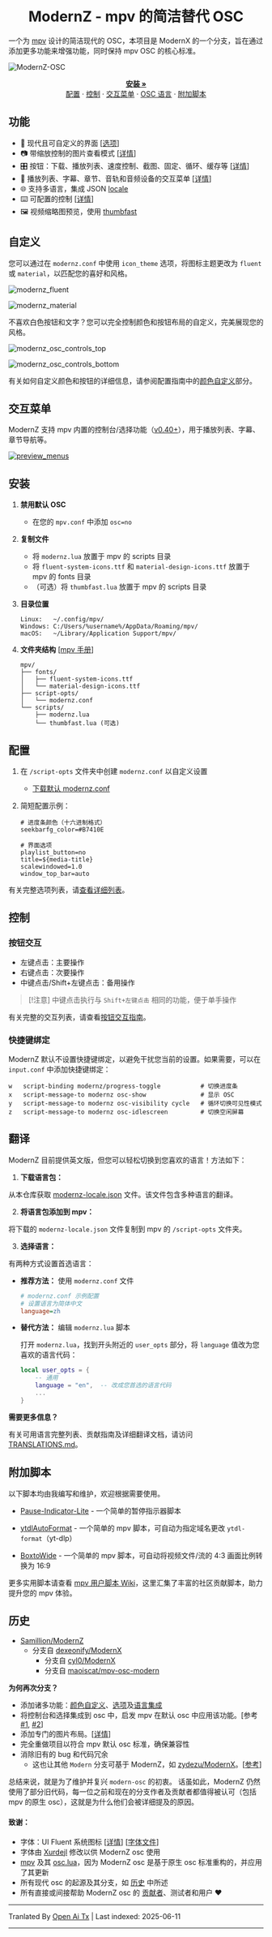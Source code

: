 <h1 align="center">ModernZ - mpv 的简洁替代 OSC</h1>

一个为 [mpv](https://mpv.io/) 设计的简洁现代的 OSC，本项目是 ModernX 的一个分支，旨在通过添加更多功能来增强功能，同时保持 mpv OSC 的核心标准。

![ModernZ-OSC](https://raw.githubusercontent.com/Samillion/ModernZ/main/assets/f6854de6-1d57-4b2f-848e-7197933b71aa)

<p align="center">
    <a href="#installation"><strong>安装 »</strong></a>
  <br>
  <a href="#configuration">配置</a>
  ·
  <a href="#controls">控制</a>
  ·
  <a href="#interactive-menus">交互菜单</a>
  ·
  <a href="#translations">OSC 语言</a>
  ·
  <a href="#extras">附加脚本</a>
</p>

## 功能

- 🎨 现代且可自定义的界面 [[选项](#configuration)]
- 📷 带缩放控制的图片查看模式 [[详情](https://raw.githubusercontent.com/Samillion/ModernZ/main/docs/IMAGE_VIEWER.md)]
- 🎛️ 按钮：下载、播放列表、速度控制、截图、固定、循环、缓存等 [[详情](https://raw.githubusercontent.com/Samillion/ModernZ/main/docs/CONTROLS.md)]
- 📄 播放列表、字幕、章节、音轨和音频设备的交互菜单 [[详情](#interactive-menus)]
- 🌐 支持多语言，集成 JSON [locale](#translations)
- ⌨️ 可配置的控制 [[详情](#controls)]
- 🖼️ 视频缩略图预览，使用 [thumbfast](https://github.com/po5/thumbfast)

## 自定义

您可以通过在 `modernz.conf` 中使用 `icon_theme` 选项，将图标主题更改为 `fluent` 或 `material`，以匹配您的喜好和风格。

![modernz_fluent](https://raw.githubusercontent.com/Samillion/ModernZ/main/assets/3aafac8c-a13f-4840-8119-739523eb7a8e)

![modernz_material](https://raw.githubusercontent.com/Samillion/ModernZ/main/assets/e5ad6d06-f071-42ef-9210-296d95906d94)

不喜欢白色按钮和文字？您可以完全控制颜色和按钮布局的自定义，完美展现您的风格。

![modernz_osc_controls_top](https://raw.githubusercontent.com/Samillion/ModernZ/main/assets/9e3df3af-d3ea-41bb-8c9a-9bf64c1d895a)

![modernz_osc_controls_bottom](https://raw.githubusercontent.com/Samillion/ModernZ/main/assets/d4e56bf5-ce7b-44e9-90a3-e27e922dd6bd)

有关如何自定义颜色和按钮的详细信息，请参阅配置指南中的[颜色自定义](https://raw.githubusercontent.com/Samillion/ModernZ/main/docs/USER_OPTS.md#colors-and-style)部分。

## 交互菜单

ModernZ 支持 mpv 内置的控制台/选择功能（[v0.40+](https://github.com/mpv-player/mpv/releases/tag/v0.40.0)），用于播放列表、字幕、章节导航等。

[![preview_menus](https://raw.githubusercontent.com/Samillion/ModernZ/main/assets/4b7a3139-81f1-409b-98f5-f090a81d5ee6)](https://raw.githubusercontent.com/Samillion/ModernZ/main/docs/INTERACTIVE_MENUS.md)

## 安装

1. **禁用默认 OSC**

   - 在您的 `mpv.conf` 中添加 `osc=no`

2. **复制文件**

   - 将 `modernz.lua` 放置于 mpv 的 scripts 目录
   - 将 `fluent-system-icons.ttf` 和 `material-design-icons.ttf` 放置于 mpv 的 fonts 目录
   - （可选）将 `thumbfast.lua` 放置于 mpv 的 scripts 目录

3. **目录位置**

   ```
   Linux:   ~/.config/mpv/
   Windows: C:/Users/%username%/AppData/Roaming/mpv/
   macOS:   ~/Library/Application Support/mpv/
   ```

4. **文件夹结构** [[mpv 手册](https://mpv.io/manual/master/#files)]
   ```
   mpv/
   ├── fonts/
   │   ├── fluent-system-icons.ttf
   │   └── material-design-icons.ttf
   ├── script-opts/
   │   └── modernz.conf
   └── scripts/
   	   ├── modernz.lua
   	   └── thumbfast.lua (可选)
   ```

## 配置

1. 在 `/script-opts` 文件夹中创建 `modernz.conf` 以自定义设置

   - [下载默认 modernz.conf](https://raw.githubusercontent.com/Samillion/ModernZ/main/modernz.conf)

2. 简短配置示例：

   ```EditorConfig
   # 进度条颜色（十六进制格式）
   seekbarfg_color=#B7410E

   # 界面选项
   playlist_button=no
   title=${media-title}
   scalewindowed=1.0
   window_top_bar=auto
   ```

有关完整选项列表，请[查看详细列表](https://raw.githubusercontent.com/Samillion/ModernZ/main/docs/USER_OPTS.md)。

## 控制

### 按钮交互

- 左键点击：主要操作
- 右键点击：次要操作
- 中键点击/Shift+左键点击：备用操作

> [!注意]
> 中键点击执行与 `Shift+左键点击` 相同的功能，便于单手操作

有关完整的交互列表，请查看[按钮交互指南](https://raw.githubusercontent.com/Samillion/ModernZ/main/docs/CONTROLS.md)。

### 快捷键绑定

ModernZ 默认不设置快捷键绑定，以避免干扰您当前的设置。如果需要，可以在 `input.conf` 中添加快捷键绑定：

```
w   script-binding modernz/progress-toggle           # 切换进度条
x   script-message-to modernz osc-show               # 显示 OSC
y   script-message-to modernz osc-visibility cycle   # 循环切换可见性模式
z   script-message-to modernz osc-idlescreen         # 切换空闲屏幕
```

## 翻译

ModernZ 目前提供英文版，但您可以轻松切换到您喜欢的语言！方法如下：

1. **下载语言包：**

从本仓库获取 [modernz-locale.json](https://raw.githubusercontent.com/Samillion/ModernZ/main/extras/locale/modernz-locale.json) 文件。该文件包含多种语言的翻译。

2. **将语言包添加到 mpv：**

将下载的 `modernz-locale.json` 文件复制到 mpv 的 `/script-opts` 文件夹。

3. **选择语言：**

有两种方式设置首选语言：

- **推荐方法：** 使用 `modernz.conf` 文件

  ```ini
  # modernz.conf 示例配置
  # 设置语言为简体中文
  language=zh
  ```

- **替代方法：** 编辑 `modernz.lua` 脚本

  打开 `modernz.lua`，找到开头附近的 `user_opts` 部分，将 `language` 值改为您喜欢的语言代码：

  ```lua
  local user_opts = {
      -- 通用
      language = "en",  -- 改成您首选的语言代码
      ...
  }
  ```

**需要更多信息？**

有关可用语言完整列表、贡献指南及详细翻译文档，请访问 [TRANSLATIONS.md](https://raw.githubusercontent.com/Samillion/ModernZ/main/docs/TRANSLATIONS.md)。

## 附加脚本

以下脚本均由我编写和维护，欢迎根据需要使用。

- [Pause-Indicator-Lite](https://raw.githubusercontent.com/Samillion/ModernZ/main/extras/pause-indicator-lite) - 一个简单的暂停指示器脚本

- [ytdlAutoFormat](https://github.com/Samillion/mpv-ytdlautoformat) - 一个简单的 mpv 脚本，可自动为指定域名更改 `ytdl-format`（yt-dlp）

- [BoxtoWide](https://github.com/Samillion/mpv-boxtowide) - 一个简单的 mpv 脚本，可自动将视频文件/流的 4:3 画面比例转换为 16:9

更多实用脚本请查看 [mpv 用户脚本 Wiki](https://github.com/mpv-player/mpv/wiki/User-Scripts)，这里汇集了丰富的社区贡献脚本，助力提升您的 mpv 体验。

## 历史

- [Samillion/ModernZ](https://github.com/Samillion/ModernZ)
  - 分支自 [dexeonify/ModernX](https://github.com/dexeonify/mpv-config/blob/main/scripts/modernx.lua)
    - 分支自 [cyl0/ModernX](https://github.com/cyl0/ModernX)
    - 分支自 [maoiscat/mpv-osc-modern](https://github.com/maoiscat/mpv-osc-modern)

**为何再次分支？**

- 添加诸多功能：[颜色自定义](https://raw.githubusercontent.com/Samillion/ModernZ/main/docs/USER_OPTS.md#colors-and-style)、[选项](https://raw.githubusercontent.com/Samillion/ModernZ/main/docs/USER_OPTS.md)及[语言集成](https://raw.githubusercontent.com/Samillion/ModernZ/main/docs/TRANSLATIONS.md)
- 将控制台和选择集成到 osc 中，启发 mpv 在默认 osc 中应用该功能。[参考[#1](https://github.com/mpv-player/mpv/pull/15016), [#2](https://github.com/mpv-player/mpv/pull/15031)]
- 添加专门的图片布局。[[详情](https://raw.githubusercontent.com/Samillion/ModernZ/main/docs/IMAGE_VIEWER.md)]
- 完全重做项目以符合 mpv 默认 osc 标准，确保兼容性
- 消除旧有的 bug 和代码冗余
    - 这也让其他 `Modern` 分支可基于 ModernZ，如 [zydezu/ModernX](https://github.com/zydezu/ModernX)。[[参考](https://github.com/zydezu/ModernX/releases/tag/0.3.9)]

总结来说，就是为了维护并复兴 `modern-osc` 的初衷。
话虽如此，ModernZ 仍然使用了部分旧代码，每一位之前和现在的分支作者及贡献者都值得被认可（包括 mpv 的原生 osc），这就是为什么他们会被详细提及的原因。

#### 致谢：

- 字体：UI Fluent 系统图标 [[详情](https://github.com/microsoft/fluentui-system-icons)] [[字体文件](https://raw.githubusercontent.com/Samillion/ModernZ/main/fluent-system-icons.ttf)]
- 字体由 [Xurdejl](https://github.com/Xurdejl) 修改以供 ModernZ osc 使用
- [mpv](https://github.com/mpv-player/mpv) 及其 [osc.lua](https://github.com/mpv-player/mpv/blob/master/player/lua/osc.lua)，因为 ModernZ osc 是基于原生 osc 标准重构的，并应用了其更新
- 所有现代 osc 的起源及其分支，如 [历史](#history) 中所述
- 所有直接或间接帮助 ModernZ osc 的 [贡献者](https://github.com/Samillion/ModernZ/graphs/contributors)、测试者和用户 ❤️

---

Tranlated By [Open Ai Tx](https://github.com/OpenAiTx/OpenAiTx) | Last indexed: 2025-06-11

---